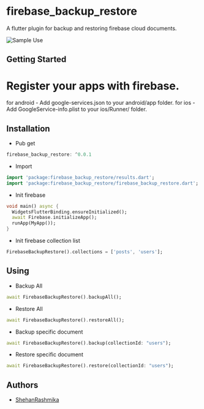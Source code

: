 # firebase_backup_restore

A flutter plugin for backup and restoring firebase cloud documents.

![Sample Use](flutter_currency_converter/assets/rsz_simulator_screen_shot_-_iphone_11_pro_max_-_2020-08-08_at_154657.png)

## Getting Started

# Register your apps with firebase.
for android - Add google-services.json to your android/app folder.
for ios - Add GoogleService-info.plist to your ios/Runner/ folder.

## Installation
 - Pub get
```dart
firebase_backup_restore: ^0.0.1
```

 - Import
```dart
import 'package:firebase_backup_restore/results.dart';
import 'package:firebase_backup_restore/firebase_backup_restore.dart';
```

 - Init firebase
```dart
void main() async {
  WidgetsFlutterBinding.ensureInitialized();
  await Firebase.initializeApp();
  runApp(MyApp());
}
```

 - Init firebase collection list
```dart
FirebaseBackupRestore().collections = ['posts', 'users'];
```

## Using
 - Backup All
```dart
await FirebaseBackupRestore().backupAll();
```

 - Restore All
```dart
await FirebaseBackupRestore().restoreAll();
```

 - Backup specific document
```dart
await FirebaseBackupRestore().backup(collectionId: "users");
```

 - Restore specific document
```dart
await FirebaseBackupRestore().restore(collectionId: "users");
```

## Authors

* [ShehanRashmika](https://github.com/ShehanRashmika)
